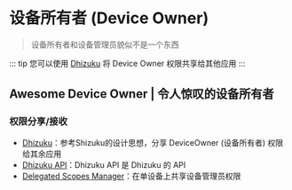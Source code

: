 # 设备所有者 (Device Owner)

> 设备所有者和设备管理员貌似不是一个东西

::: tip
您可以使用 [Dhizuku](https://github.com/iamr0s/Dhizuku) 将 Device Owner 权限共享给其他应用
:::

## Awesome Device Owner | 令人惊叹的设备所有者

<!--@include: ./awesome.md -->

### 权限分享/接收

* [Dhizuku](https://github.com/iamr0s/Dhizuku)：参考Shizuku的设计思想，分享 DeviceOwner (设备所有者) 权限给其余应用 <Badge type="tip" text="APP" />
* [Dhizuku API](https://github.com/heruoxin/Delegated-Scopes-Manager)：Dhizuku API 是 Dhizuku 的 API <Badge type="tip" text="支持库" />
* [Delegated Scopes Manager](https://github.com/heruoxin/Delegated-Scopes-Manager)：在单设备上共享设备管理员权限 <Badge type="tip" text="支持库" />
